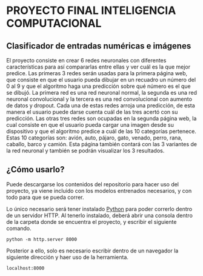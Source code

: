 # PROYECTO FINAL INTELIGENCIA COMPUTACIONAL

## Clasificador de entradas numéricas e imágenes

El proyecto consiste en crear 6 redes neuronales con diferentes características para así compararlas entre ellas y ver cuál es la que mejor predice. 
Las primeras 3 redes serán usadas para la primera página web, que consiste en que el usuario pueda dibujar en un recuadro un número del 0 al 9 y que el algoritmo haga una predicción sobre qué número es el que se dibujó. La primera red es una red neuronal normal, la segunda es una red neuronal convolucional y la tercera es una red convolucional con aumento de datos y dropout. Cada una de estas redes arroja una predicción, de esta manera el usuario puede darse cuenta cuál de las tres acertó con su predicción. 
Las otras tres redes son ocupadas en la segunda página web, la cual consiste en que el usuario pueda cargar una imagen desde su dispositivo y que el algoritmo predice a cuál de las 10 categorías pertenece. Estas 10 categorías son: avión, auto, pájaro, gato, venado, perro, rana, caballo, barco y camión. Esta página también contará con las 3 variantes de la red neuronal y también se podrán visualizar los 3 resultados. 

## ¿Cómo usarlo?

Puede descargarse los contenidos del repositorio para hacer uso del proyecto, ya viene incluido con los modelos entrenados necesarios, y con todo para que se pueda correr.

Lo único necesario será tener instalado [Python](https://www.python.org/downloads/) para poder correrlo dentro de un servidor HTTP. Al tenerlo instalado, deberá abrir una consola dentro de la carpeta donde se encuentra el proyecto, y escribir el siguiente comando.
```
python -m http.server 8000
```
Posterior a ello, solo es necesario escribir dentro de un navegador la siguiente dirección y haer uso de la herramienta.
```
localhost:8000
```


